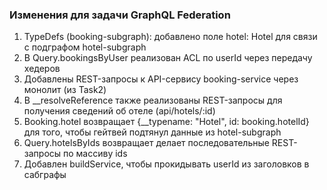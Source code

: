 ### Изменения для задачи GraphQL Federation
1. TypeDefs (booking-subgraph): добавлено поле hotel: Hotel для связи с подграфом hotel-subgraph
2. В Query.bookingsByUser реализован ACL по userId через передачу хедеров
3. Добавлены REST-запросы к API-сервису booking-service через монолит (из Task2)
4. В __resolveReference также реализованы REST-запросы для получения сведений об отеле (api/hotels/:id)
5. Booking.hotel возвращает {__typename: "Hotel", id: booking.hotelId} для того, чтобы гейтвей подтянул данные из hotel-subgraph
6. Query.hotelsByIds возвращает делает последовательные REST-запросы по массиву ids
7. Добавлен buildService, чтобы прокидывать userId из заголовков в сабграфы